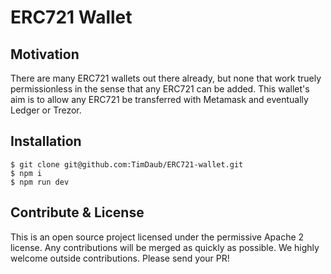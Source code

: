 # ERC721 Wallet

## Motivation

There are many ERC721 wallets out there already, but none that work truely
permissionless in the sense that any ERC721 can be added. This wallet's aim is
to allow any ERC721 be transferred with Metamask and eventually Ledger or
Trezor.


## Installation

```
$ git clone git@github.com:TimDaub/ERC721-wallet.git
$ npm i
$ npm run dev
```

## Contribute & License

This is an open source project licensed under the permissive Apache 2 license.
Any contributions will be merged as quickly as possible. We highly welcome
outside contributions. Please send your PR!
